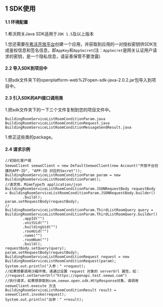 ## 1 SDK使用

#### 1.1 环境配置

1.希沃网关Java SDK适用于`JDK 1.5`及以上版本

1.您还需要在[希沃开放平台](http://open.seewo.com/#/console)创建一个应用，并获取到应用的一对授权密钥供SDK生成鉴权信息和签名信息，即`AppKey`和`AppSecret`(注：`AppSecret`是网关认证用户请求的密钥，是一个隐私信息，请妥善保管不要泄露)

#### 2.2 导入SDK到项目中

1.把sdk文件夹下的openplatform-web%2Fopen-sdk-java-2.0.2.jar包导入到项目中。

#### 2.3 引入SDK的API接口调用类

1.把sdk文件夹下的一下三个文件复制到您的项目文件中。

```
BuildingRoomServiceListRoomConditionParam.java
BuildingRoomServiceListRoomConditionRequest.java
BuildingRoomServiceListRoomConditionMessageSendResult.java
```

1.修正这些类的package。

#### 2.4 请求示例

```
//初始化客户端
SeewoClient seewoClient = new DefaultSeewoClient(new Account("开放平台创建的APP-ID", "APP-ID 对应的Secret"));
BuildingRoomServiceListRoomConditionParam param = new BuildingRoomServiceListRoomConditionParam();
//请求体，MimeType为 application/json
BuildingRoomServiceListRoomConditionParam.JSONRequestBody requestBody = BuildingRoomServiceListRoomConditionParam.JSONRequestBody.builder()
        .build();
param.setRequestBody(requestBody);
//
BuildingRoomServiceListRoomConditionParam.ThirdListRoomQuery query = BuildingRoomServiceListRoomConditionParam.ThirdListRoomQuery.builder()
        .appId("")
        .unitUid("")
        .buildingUid("")
        .roomUid("")
        .name("")
        .roomNum("")
        .build();
requestBody.setQuery(query);
param.setRequestBody(requestBody);
BuildingRoomServiceListRoomConditionRequest request = new BuildingRoomServiceListRoomConditionRequest(param);
System.out.println("入参：" +request);
//如果想要调用沙箱环境，请通过设置 request 对象的 serverUrl 属性，如：
//request.setServerUrl("https://openapi.test.seewo.com")
//执行请求，如果想获取到com.seewo.open.sdk.HttpResponse对象，请调用 seewoClient.execute 方法
BuildingRoomServiceListRoomConditionResult result = seewoClient.invoke(request);
System.out.println("出参：" +result);
```